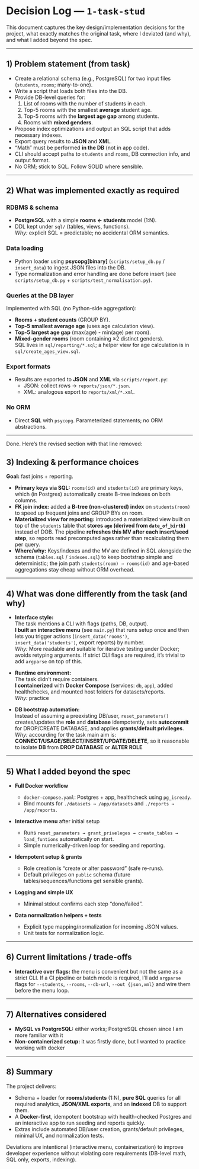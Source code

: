 # Decision Log — `1-task-stud`

This document captures the key design/implementation decisions for the project, what exactly matches the original task, where I deviated (and why), and what I added beyond the spec.

---

## 1) Problem statement (from task)

- Create a relational schema (e.g., PostgreSQL) for two input files (`students`, `rooms`; many-to-one).
- Write a script that loads both files into the DB.
- Provide DB-level queries for:
  1. List of rooms with the number of students in each.
  2. Top-5 rooms with the smallest **average** student age.
  3. Top-5 rooms with the **largest age gap** among students.
  4. Rooms with **mixed genders**.
- Propose index optimizations and output an SQL script that adds necessary indexes.
- Export query results to **JSON** and **XML**.
- “Math” must be performed **in the DB** (not in app code).
- CLI should accept paths to `students` and `rooms`, DB connection info, and output format.
- No ORM; stick to SQL. Follow SOLID where sensible.

---

## 2) What was implemented **exactly as required**

### RDBMS & schema
- **PostgreSQL** with a simple **rooms ← students** model (1:N).
- DDL kept under `sql/` (tables, views, functions).  
  *Why:* explicit SQL = predictable; no accidental ORM semantics.

### Data loading
- Python loader using **psycopg[binary]** (`scripts/setup_db.py` / `insert_data`) to ingest JSON files into the DB.
- Type normalization and error handling are done before insert (see `scripts/setup_db.py` + `scripts/test_normalisation.py`).

### Queries at the **DB layer**
Implemented with SQL (no Python-side aggregation):
- **Rooms + student counts** (GROUP BY).
- **Top-5 smallest average age** (uses age calculation view).
- **Top-5 largest age gap** (max(age) - min(age) per room).
- **Mixed-gender rooms** (room containing ≥2 distinct genders).  
SQL lives in `sql/reporting/*.sql`; a helper view for age calculation is in `sql/create_ages_view.sql`.

### Export formats
- Results are exported to **JSON** and **XML** via `scripts/report.py`:
  - JSON: collect rows → `reports/json/*.json`.
  - XML: analogous export to `reports/xml/*.xml`.

### No ORM
- Direct **SQL** with `psycopg`. Parameterized statements; no ORM abstractions.

---

Done. Here’s the revised section with that line removed:

## 3) Indexing & performance choices

**Goal:** fast joins + reporting.

* **Primary keys via SQL:** `rooms(id)` and `students(id)` are primary keys, which (in Postgres) automatically create B-tree indexes on both columns.
* **FK join index:** added a **B-tree (non-clustered) index** on `students(room)` to speed up frequent joins and GROUP BYs on room.
* **Materialized view for reporting:** introduced a materialized view built on top of the `students` table that **stores `age` (derived from `date_of_birth`)** instead of DOB. The pipeline **refreshes this MV after each insert/seed step**, so reports read precomputed ages rather than recalculating them per query.
* **Where/why:** Keys/indexes and the MV are defined in SQL alongside the schema (`tables.sql` / `indexes.sql`) to keep bootstrap simple and deterministic; the join path `students(room) → rooms(id)` and age-based aggregations stay cheap without ORM overhead.

---

## 4) What was done **differently** from the task (and why)

- **Interface style:**  
  The task mentions a CLI with flags (paths, DB, output).  
  **I built an interactive menu** (see `main.py`) that runs setup once and then lets you trigger actions (`insert_data('rooms')`, `insert_data('students')`, export reports) by number.  
  *Why:* More readable and suitable for iterative testing under Docker; avoids retyping arguments. If strict CLI flags are required, it’s trivial to add `argparse` on top of this.

- **Runtime environment:**  
  The task didn’t require containers.  
  **I containerized** with **Docker Compose** (services: `db`, `app`), added healthchecks, and mounted host folders for datasets/reports.  
  *Why:* practice

- **DB bootstrap automation:**  
  Instead of assuming a preexisting DB/user, `reset_parameters()` creates/updates the **role** and **database** idempotently, sets **autocommit** for DROP/CREATE DATABASE, and applies **grants/default privileges**.  
  *Why:* accourding for the task main aim is: **CONNECT/USAGE/SELECT/INSERT/UPDATE/DELETE**, so it reasonable to isolate **DB** from **DROP DATABASE** or **ALTER ROLE**

---

## 5) What I added **beyond** the spec

- **Full Docker workflow**  
  - `docker-compose.yaml`: Postgres + app, healthcheck using `pg_isready`.  
  - Bind mounts for `./datasets → /app/datasets` and `./reports → /app/reports`.

- **Interactive menu** after initial setup  
  - Runs `reset_parameters → grant_priveleges → create_tables → load_funtions` automatically on start.
  - Simple numerically-driven loop for seeding and reporting.

- **Idempotent setup & grants**  
  - Role creation is “create or alter password” (safe re-runs).  
  - Default privileges on `public` schema (future tables/sequences/functions get sensible grants).

- **Logging and simple UX**  
  - Minimal stdout confirms each step “done/failed”.  

- **Data normalization helpers + tests**  
  - Explicit type mapping/normalization for incoming JSON values.  
  - Unit tests for normalization logic.

---

## 6) Current limitations / trade-offs

- **Interactive over flags:** the menu is convenient but not the same as a strict CLI. If a CI pipeline or batch mode is required, I’ll add `argparse` flags for `--students`, `--rooms`, `--db-url`, `--out {json,xml}` and wire them before the menu loop.

---

## 7) Alternatives considered

- **MySQL vs PostgreSQL:** either works; PostgreSQL chosen since I am more familiar with it
- **Non-containerized setup:** it was firstly done, but I wanted to practice working with docker

---

## 8) Summary

The project delivers:
- Schema + loader for **rooms/students** (1:N), **pure SQL** queries for all required analytics, **JSON/XML exports**, and an **indexed** DB to support them.
- A **Docker-first**, idempotent bootstrap with health-checked Postgres and an interactive app to run seeding and reports quickly.
- Extras include automated DB/user creation, grants/default privileges, minimal UX, and normalization tests.

Deviations are intentional (interactive menu, containerization) to improve developer experience without violating core requirements (DB-level math, SQL only, exports, indexing).
